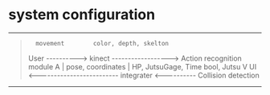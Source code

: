 # system configuration

---
>
>		movement		color, depth, skelton
> User ----------> kinect ------------------> Action recognition module
>  A														| pose, coordinates
>  |		HP, JutsuGage, Time				   bool, Jutsu	V
> UI <------------------------- integrater <---------- Collision detection
>
---


